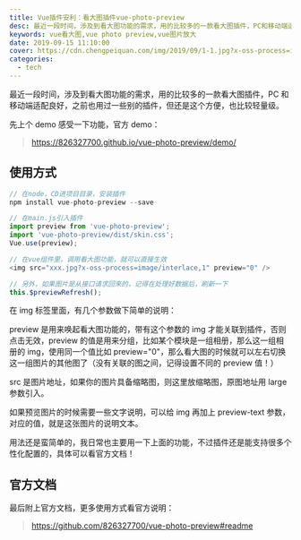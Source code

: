 ```yaml
---
title: Vue插件安利：看大图插件vue-photo-preview
desc: 最近一段时间，涉及到看大图功能的需求，用的比较多的一款看大图插件，PC和移动端适配良好，之前也用过一些别的插件，但还是这个方便，也比较轻量级。
keywords: vue看大图,vue photo preview,vue图片放大
date: 2019-09-15 11:10:00
cover: https://cdn.chengpeiquan.com/img/2019/09/1-1.jpg?x-oss-process=image/interlace,1
categories:
  - tech
---
```


最近一段时间，涉及到看大图功能的需求，用的比较多的一款看大图插件，PC 和移动端适配良好，之前也用过一些别的插件，但还是这个方便，也比较轻量级。

先上个 demo 感受一下功能，官方 demo：

> https://826327700.github.io/vue-photo-preview/demo/

<h2>使用方式</h2>

```javascript
// 在node，CD进项目目录，安装插件
npm install vue-photo-preview --save

// 在main.js引入插件
import preview from 'vue-photo-preview';
import 'vue-photo-preview/dist/skin.css';
Vue.use(preview);

// 在vue组件里，调用看大图功能，就可以直接生效
<img src="xxx.jpg?x-oss-process=image/interlace,1" preview="0" />

// 另外，如果图片是从接口请求回来的，记得在处理好数据后，刷新一下
this.$previewRefresh();
```

在 img 标签里面，有几个参数做下简单的说明：

preview 是用来唤起看大图功能的，带有这个参数的 img 才能关联到插件，否则点击无效，preview 的值是用来分组，比如某个模块是一组相册，那么这一组相册的 img，使用同一个值比如 preview="0"，那么看大图的时候就可以左右切换这一组图片的其他图了（没有关联的图之间，记得设置不同的 preview 值！）

src 是图片地址，如果你的图片具备缩略图，则这里放缩略图，原图地址用 large 参数引入。

如果预览图片的时候需要一些文字说明，可以给 img 再加上 preview-text 参数，对应的值，就是这张图片的说明文本。

用法还是蛮简单的，我日常也主要用一下上面的功能，不过插件还是能支持很多个性化配置的，具体可以看官方文档！

<h2>官方文档</h2>

最后附上官方文档，更多使用方式看官方说明：

> https://github.com/826327700/vue-photo-preview#readme
